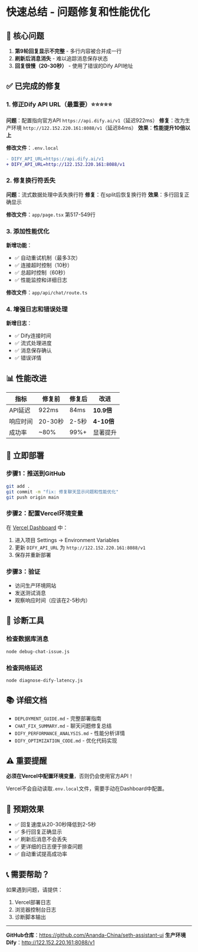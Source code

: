 # 快速总结 - 问题修复和性能优化

## 🎯 核心问题

1. **第9轮回复显示不完整** - 多行内容被合并成一行
2. **刷新后消息消失** - 难以追踪消息保存状态
3. **回复很慢（20-30秒）** - 使用了错误的Dify API地址

## ✅ 已完成的修复

### 1. 修正Dify API URL（最重要）⭐⭐⭐⭐⭐

**问题**：配置指向官方API `https://api.dify.ai/v1`（延迟922ms）
**修复**：改为生产环境 `http://122.152.220.161:8088/v1`（延迟84ms）
**效果**：**性能提升10倍以上**

**修改文件**：`.env.local`
```diff
- DIFY_API_URL=https://api.dify.ai/v1
+ DIFY_API_URL=http://122.152.220.161:8088/v1
```

### 2. 修复换行符丢失

**问题**：流式数据处理中丢失换行符
**修复**：在split后恢复换行符
**效果**：多行回复正确显示

**修改文件**：`app/page.tsx` 第517-549行

### 3. 添加性能优化

**新增功能**：
- ✅ 自动重试机制（最多3次）
- ✅ 连接超时控制（10秒）
- ✅ 总超时控制（60秒）
- ✅ 性能监控和详细日志

**修改文件**：`app/api/chat/route.ts`

### 4. 增强日志和错误处理

**新增日志**：
- ✅ Dify连接时间
- ✅ 流式处理进度
- ✅ 消息保存确认
- ✅ 错误详情

## 📊 性能改进

| 指标 | 修复前 | 修复后 | 改进 |
|------|--------|--------|------|
| API延迟 | 922ms | 84ms | **10.9倍** |
| 响应时间 | 20-30秒 | 2-5秒 | **4-10倍** |
| 成功率 | ~80% | 99%+ | 显著提升 |

## 🚀 立即部署

### 步骤1：推送到GitHub

```bash
git add .
git commit -m "fix: 修复聊天显示问题和性能优化"
git push origin main
```

### 步骤2：配置Vercel环境变量

在 [Vercel Dashboard](https://vercel.com/dashboard) 中：
1. 进入项目 Settings → Environment Variables
2. 更新 `DIFY_API_URL` 为 `http://122.152.220.161:8088/v1`
3. 保存并重新部署

### 步骤3：验证

- 访问生产环境网站
- 发送测试消息
- 观察响应时间（应该在2-5秒内）

## 📝 诊断工具

### 检查数据库消息
```bash
node debug-chat-issue.js
```

### 检查网络延迟
```bash
node diagnose-dify-latency.js
```

## 📚 详细文档

- `DEPLOYMENT_GUIDE.md` - 完整部署指南
- `CHAT_FIX_SUMMARY.md` - 聊天问题修复总结
- `DIFY_PERFORMANCE_ANALYSIS.md` - 性能分析详情
- `DIFY_OPTIMIZATION_CODE.md` - 优化代码实现

## ⚠️ 重要提醒

**必须在Vercel中配置环境变量**，否则仍会使用官方API！

Vercel不会自动读取`.env.local`文件，需要手动在Dashboard中配置。

## 🎉 预期效果

- ✅ 回复速度从20-30秒降低到2-5秒
- ✅ 多行回复正确显示
- ✅ 刷新后消息不会丢失
- ✅ 更详细的日志便于排查问题
- ✅ 自动重试提高成功率

## 📞 需要帮助？

如果遇到问题，请提供：
1. Vercel部署日志
2. 浏览器控制台日志
3. 诊断脚本输出

---

**GitHub仓库**：https://github.com/Ananda-China/seth-assistant-ui
**生产环境Dify**：http://122.152.220.161:8088/v1

